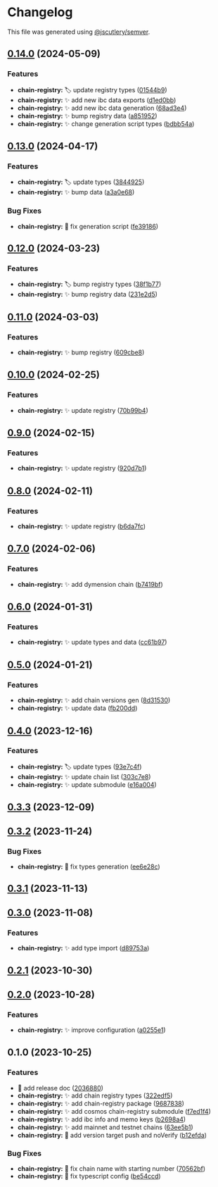 # Changelog

This file was generated using [@jscutlery/semver](https://github.com/jscutlery/semver).

## [0.14.0](https://github.com/nabla-studio/quirks/compare/chain-registry@0.13.0...chain-registry@0.14.0) (2024-05-09)


### Features

* **chain-registry:** :label: update registry types ([01544b9](https://github.com/nabla-studio/quirks/commit/01544b9d6b2dd37a40378986c6e8508ef08d805a))
* **chain-registry:** :sparkles: add new ibc data exports ([d1ed0bb](https://github.com/nabla-studio/quirks/commit/d1ed0bb909ba1f5ccc25d89ca27fd0058e8d1fc1))
* **chain-registry:** :sparkles: add new ibc data generation ([68ad3e4](https://github.com/nabla-studio/quirks/commit/68ad3e4422c88fe399c8ad06e3b0e399cba50196))
* **chain-registry:** :sparkles: bump registry data ([a851952](https://github.com/nabla-studio/quirks/commit/a851952d25ef5aea3a38f45eb53101e303f29d31))
* **chain-registry:** :sparkles: change generation script types ([bdbb54a](https://github.com/nabla-studio/quirks/commit/bdbb54a2571fbeb45de5d1596aa3db304138c7ea))

## [0.13.0](https://github.com/nabla-studio/quirks/compare/chain-registry@0.12.0...chain-registry@0.13.0) (2024-04-17)


### Features

* **chain-registry:** :label: update types ([3844925](https://github.com/nabla-studio/quirks/commit/384492596d630bcb1fb3a537d56302293e82286e))
* **chain-registry:** :sparkles: bump data ([a3a0e68](https://github.com/nabla-studio/quirks/commit/a3a0e68bd1dd71a42a4105c894c7a78c0ea5bad3))


### Bug Fixes

* **chain-registry:** :bug: fix generation script ([fe39186](https://github.com/nabla-studio/quirks/commit/fe39186922fbdf7fdf3df0470340ae5b5846ed92))

## [0.12.0](https://github.com/nabla-studio/quirks/compare/chain-registry@0.11.0...chain-registry@0.12.0) (2024-03-23)


### Features

* **chain-registry:** :label: bump registry types ([38f1b77](https://github.com/nabla-studio/quirks/commit/38f1b77e043b1f4934db092cc1e4aeb37e6cdf7b))
* **chain-registry:** :sparkles: bump registry data ([231e2d5](https://github.com/nabla-studio/quirks/commit/231e2d50df57a295b5e1b9fd6906584d7ddf625e))

## [0.11.0](https://github.com/nabla-studio/quirks/compare/chain-registry@0.10.0...chain-registry@0.11.0) (2024-03-03)


### Features

* **chain-registry:** :sparkles: bump registry ([609cbe8](https://github.com/nabla-studio/quirks/commit/609cbe8f050beee2280398f16ed332b25899f643))

## [0.10.0](https://github.com/nabla-studio/quirks/compare/chain-registry@0.9.0...chain-registry@0.10.0) (2024-02-25)


### Features

* **chain-registry:** :sparkles: update registry ([70b99b4](https://github.com/nabla-studio/quirks/commit/70b99b429483bbb0286afd4e8ac6f43e329d7b89))

## [0.9.0](https://github.com/nabla-studio/quirks/compare/chain-registry@0.8.0...chain-registry@0.9.0) (2024-02-15)


### Features

* **chain-registry:** :sparkles: update registry ([920d7b1](https://github.com/nabla-studio/quirks/commit/920d7b1e933139d92e1e04774854e99d7d23f578))

## [0.8.0](https://github.com/nabla-studio/quirks/compare/chain-registry@0.7.0...chain-registry@0.8.0) (2024-02-11)


### Features

* **chain-registry:** :sparkles: update registry ([b6da7fc](https://github.com/nabla-studio/quirks/commit/b6da7fc997ca292fad3454d26bdabd53d24ac3b5))

## [0.7.0](https://github.com/nabla-studio/quirks/compare/chain-registry@0.6.0...chain-registry@0.7.0) (2024-02-06)


### Features

* **chain-registry:** :sparkles: add dymension chain ([b7419bf](https://github.com/nabla-studio/quirks/commit/b7419bf27b83fe205917dd5b95ce172ab6570d85))

## [0.6.0](https://github.com/nabla-studio/quirks/compare/chain-registry@0.5.0...chain-registry@0.6.0) (2024-01-31)


### Features

* **chain-registry:** :sparkles: update types and data ([cc61b97](https://github.com/nabla-studio/quirks/commit/cc61b973f0b15ecc4e88011723ef3c1caa343786))

## [0.5.0](https://github.com/nabla-studio/quirks/compare/chain-registry@0.4.0...chain-registry@0.5.0) (2024-01-21)


### Features

* **chain-registry:** :sparkles: add chain versions gen ([8d31530](https://github.com/nabla-studio/quirks/commit/8d3153046c00f7298dde9abe81facdd459092e99))
* **chain-registry:** :sparkles: update data ([fb200dd](https://github.com/nabla-studio/quirks/commit/fb200dd2f88e1644cb1c78729632ee86a87b79f8))

## [0.4.0](https://github.com/nabla-studio/quirks/compare/chain-registry@0.3.3...chain-registry@0.4.0) (2023-12-16)


### Features

* **chain-registry:** :label: update types ([93e7c4f](https://github.com/nabla-studio/quirks/commit/93e7c4f9f780a2feefce254e75f915e6fb0e211a))
* **chain-registry:** :sparkles: update chain list ([303c7e8](https://github.com/nabla-studio/quirks/commit/303c7e8ff5350b04c189773a2771295783359827))
* **chain-registry:** :sparkles: update submodule ([e16a004](https://github.com/nabla-studio/quirks/commit/e16a0047a8affdc66592082f1ad94cd79b0548e5))

## [0.3.3](https://github.com/nabla-studio/quirks/compare/chain-registry@0.3.2...chain-registry@0.3.3) (2023-12-09)

## [0.3.2](https://github.com/nabla-studio/quirks/compare/chain-registry@0.3.1...chain-registry@0.3.2) (2023-11-24)


### Bug Fixes

* **chain-registry:** :bug: fix types generation ([ee6e28c](https://github.com/nabla-studio/quirks/commit/ee6e28c69365c3d799ccd0a43cc525ec18f87ac7))

## [0.3.1](https://github.com/nabla-studio/quirks/compare/chain-registry@0.3.0...chain-registry@0.3.1) (2023-11-13)

## [0.3.0](https://github.com/nabla-studio/quirks/compare/chain-registry@0.2.1...chain-registry@0.3.0) (2023-11-08)


### Features

* **chain-registry:** :sparkles: add type import ([d89753a](https://github.com/nabla-studio/quirks/commit/d89753afd1b18204ba20a35e5d61537ce9ece0cc))

## [0.2.1](https://github.com/nabla-studio/quirks/compare/chain-registry@0.2.0...chain-registry@0.2.1) (2023-10-30)

## [0.2.0](https://github.com/nabla-studio/quirks/compare/chain-registry@0.1.0...chain-registry@0.2.0) (2023-10-28)


### Features

* **chain-registry:** :sparkles: improve configuration ([a0255e1](https://github.com/nabla-studio/quirks/commit/a0255e136568e233cd76076d58585fed5cf663a3))

## 0.1.0 (2023-10-25)


### Features

* :memo: add release doc ([2036880](https://github.com/nabla-studio/quirks/commit/20368800d3a072a4e473e710cd056c46756d73db))
* **chain-registry:** :sparkles: add chain registry types ([322edf5](https://github.com/nabla-studio/quirks/commit/322edf5d456a9b3452e4fb00da6354303232b41e))
* **chain-registry:** :sparkles: add chain-registry package ([9687838](https://github.com/nabla-studio/quirks/commit/968783879710dbde06179d6ab98e0c69eb50b679))
* **chain-registry:** :sparkles: add cosmos chain-registry submodule ([f7ed1f4](https://github.com/nabla-studio/quirks/commit/f7ed1f4af4a02994796b23fc56ee3ec0f43e0cfa))
* **chain-registry:** :sparkles: add ibc info and memo keys ([b2698a4](https://github.com/nabla-studio/quirks/commit/b2698a49cfe2763e805f8c3f310f55dbffc7ed56))
* **chain-registry:** :sparkles: add mainnet and testnet chains ([63ee5b1](https://github.com/nabla-studio/quirks/commit/63ee5b1b4a0079755e5a53b5b7a14b777df03126))
* **chain-registry:** :wrench: add version target push and noVerify ([b12efda](https://github.com/nabla-studio/quirks/commit/b12efdaa8bfacbc05fd71b4d86b2479699f024d8))


### Bug Fixes

* **chain-registry:** :bug: fix chain name with starting number ([70562bf](https://github.com/nabla-studio/quirks/commit/70562bf585926b8432b595a222abad22015c1725))
* **chain-registry:** :bug: fix typescript config ([be54ccd](https://github.com/nabla-studio/quirks/commit/be54ccdf82b10e4de57c8f8179a40580d20c7756))
